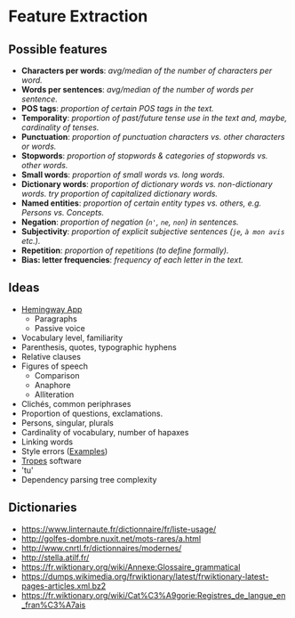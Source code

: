# Feature Extraction

## Possible features

* **Characters per words**: *avg/median of the number of characters per word.*
* **Words per sentences**: *avg/median of the number of words per sentence.*
* **POS tags**: *proportion of certain POS tags in the text.*
* **Temporality**: *proportion of past/future tense use in the text and, maybe, cardinality of tenses.*
* **Punctuation**: *proportion of punctuation characters vs. other characters or words.*
* **Stopwords**: *proportion of stopwords & categories of stopwords vs. other words.*
* **Small words**: *proportion of small words vs. long words.*
* **Dictionary words**: *proportion of dictionary words vs. non-dictionary words. try proportion of capitalized dictionary words.*
* **Named entities**: *proportion of certain entity types vs. others, e.g. Persons vs. Concepts.*
* **Negation**: *proportion of negation (`n'`, `ne`, `non`) in sentences.*
* **Subjectivity**: *proportion of explicit subjective sentences (`je`, `à mon avis` etc.).*
* **Repetition**: *proportion of repetitions (to define formally).*
* **Bias: letter frequencies**: *frequency of each letter in the text.*

## Ideas

* [Hemingway App](http://www.hemingwayapp.com/)
  * Paragraphs
  * Passive voice
* Vocabulary level, familiarity
* Parenthesis, quotes, typographic hyphens
* Relative clauses
* Figures of speech
  * Comparison
  * Anaphore
  * Alliteration
* Clichés, common periphrases
* Proportion of questions, exclamations.
* Persons, singular, plurals
* Cardinality of vocabulary, number of hapaxes
* Linking words
* Style errors ([Examples](https://www.ebsi.umontreal.ca/jetrouve/ecrit/style.htm))
* [Tropes](https://www.tropes.fr/) software
* 'tu'
* Dependency parsing tree complexity

## Dictionaries

* https://www.linternaute.fr/dictionnaire/fr/liste-usage/
* http://golfes-dombre.nuxit.net/mots-rares/a.html
* http://www.cnrtl.fr/dictionnaires/modernes/
* http://stella.atilf.fr/
* https://fr.wiktionary.org/wiki/Annexe:Glossaire_grammatical
* https://dumps.wikimedia.org/frwiktionary/latest/frwiktionary-latest-pages-articles.xml.bz2
* https://fr.wiktionary.org/wiki/Cat%C3%A9gorie:Registres_de_langue_en_fran%C3%A7ais
